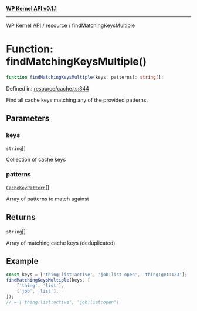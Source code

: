 [**WP Kernel API v0.1.1**](../../README.md)

---

[WP Kernel API](../../README.md) / [resource](../README.md) / findMatchingKeysMultiple

# Function: findMatchingKeysMultiple()

```ts
function findMatchingKeysMultiple(keys, patterns): string[];
```

Defined in: [resource/cache.ts:344](https://github.com/theGeekist/wp-kernel/blob/main/packages/kernel/src/resource/cache.ts#L344)

Find all cache keys matching any of the provided patterns.

## Parameters

### keys

`string`[]

Collection of cache keys

### patterns

[`CacheKeyPattern`](../type-aliases/CacheKeyPattern.md)[]

Array of patterns to match against

## Returns

`string`[]

Array of matching cache keys (deduplicated)

## Example

```ts
const keys = ['thing:list:active', 'job:list:open', 'thing:get:123'];
findMatchingKeysMultiple(keys, [
	['thing', 'list'],
	['job', 'list'],
]);
// → ['thing:list:active', 'job:list:open']
```
